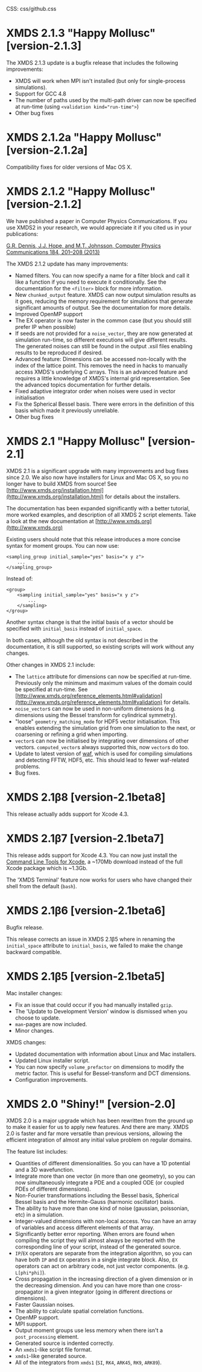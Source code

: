 CSS: css/github.css

# XMDS 2.1.3 "Happy Mollusc" [version-2.1.3]

The XMDS 2.1.3 update is a bugfix release that includes the following improvements:

* XMDS will work when MPI isn't installed (but only for single-process simulations).
* Support for GCC 4.8
* The number of paths used by the multi-path driver can now be specified at run-time (using `<validation kind="run-time">`)
* Other bug fixes

# XMDS 2.1.2a "Happy Mollusc" [version-2.1.2a]

Compatibility fixes for older versions of Mac OS X.

# XMDS 2.1.2 "Happy Mollusc" [version-2.1.2]

We have published a paper in Computer Physics Communications.  If you use XMDS2 in your research, we would appreciate it if you cited us in your publications:

[G.R. Dennis, J.J. Hope, and M.T. Johnsson, Computer Physics Communications 184, 201–208 (2013)][CPCPaper]

The XMDS 2.1.2 update has many improvements:

* Named filters.  You can now specify a name for a filter block and call it like a function if you need to execute it conditionally.  See the documentation for the `<filter>` block for more information.
* New `chunked_output` feature.  XMDS can now output simulation results as it goes, reducing the memory requirement for simulations that generate significant amounts of output.  See the documentation for more details.
* Improved OpenMP support
* The EX operator is now faster in the common case (but you should still prefer IP when possible)
* If seeds are not provided for a `noise_vector`, they are now generated at simulation run-time, so different executions will give different results.  The generated noises can still be found in the output .xsil files enabling results to be reproduced if desired.
* Advanced feature: Dimensions can be accessed non-locally with the index of the lattice point.  This removes the need in hacks to manually access XMDS's underlying C arrays.  This is an advanced feature and requires a little knowledge of XMDS's internal grid representation.  See the advanced topics documentation for further details.
* Fixed adaptive integrator order when noises were used in vector initialisation
* Fix the Spherical Bessel basis.  There were errors in the definition of this basis which made it previously unreliable.
* Other bug fixes

[CPCPaper]: http://dx.doi.org/10.1016/j.cpc.2012.08.016

# XMDS 2.1 "Happy Mollusc" [version-2.1]

XMDS 2.1 is a significant upgrade with many improvements and bug fixes since 2.0. We also now have installers for Linux and Mac OS X, so you no longer have to build XMDS from source! See [http://www.xmds.org/installation.html](http://www.xmds.org/installation.html) for details about the installers.

The documentation has been expanded significantly with a better tutorial, more worked examples, and description of all XMDS 2 script elements.  Take a look at the new documentation at [http://www.xmds.org](http://www.xmds.org)

Existing users should note that this release introduces a more concise syntax for moment groups.  You can now use:

    <sampling_group initial_sample="yes" basis="x y z">
        ...
    </sampling_group>
Instead of:

    <group>
        <sampling initial_sample="yes" basis="x y z">
            ...
        </sampling>
    </group>

Another syntax change is that the initial basis of a vector should be specified with `initial_basis` instead of `initial_space`.

In both cases, although the old syntax is not described in the documentation, it is still supported, so existing scripts will work without any changes.


Other changes in XMDS 2.1 include:

* The `lattice` attribute for dimensions can now be specified at run-time.  Previously only the minimum and maximum values of the domain could be specified at run-time.  See [http://www.xmds.org/reference_elements.html#validation](http://www.xmds.org/reference_elements.html#validation) for details.
* `noise_vector`s can now be used in non-uniform dimensions (e.g. dimensions using the Bessel transform for cylindrical symmetry).
* "loose" `geometry_matching_mode` for HDF5 vector initialisation.  This enables extending the simulation grid from one simulation to the next, or coarsening or refining a grid when importing.
* `vector`s can now be initialised by integrating over dimensions of other vectors.  `computed_vector`s always supported this, now `vector`s do too.
* Update to latest version of [waf], which is used for compiling simulations and detecting FFTW, HDF5, etc. This should lead to fewer waf-related problems.
* Bug fixes.

[waf]: http://code.google.com/p/waf

# XMDS 2.1β8 [version-2.1beta8]

This release actually adds support for Xcode 4.3.


# XMDS 2.1β7 [version-2.1beta7]

This release adds support for Xcode 4.3.  You can now just install the [Command Line Tools for Xcode][CommandLineTools], a ~170Mb download instead of the full Xcode package which is ~1.3Gb.

The 'XMDS Terminal' feature now works for users who have changed their shell from the default (`bash`).

[CommandLineTools]: https://developer.apple.com/downloads/index.action?=Command%20Line%20Tools

# XMDS 2.1β6 [version-2.1beta6]

Bugfix release.

This release corrects an issue in XMDS 2.1β5 where in renaming the `initial_space` attribute to `initial_basis`, we failed to make the change backward compatible.

# XMDS 2.1β5 [version-2.1beta5]

Mac installer changes:

* Fix an issue that could occur if you had manually installed `gzip`.
* The 'Update to Development Version' window is dismissed when you choose to update.
* `man`-pages are now included.
* Minor changes.

XMDS changes:

* Updated documentation with information about Linux and Mac installers.
* Updated Linux installer script.
* You can now specify `volume_prefactor` on dimensions to modify the metric factor.  This is useful for Bessel-transform and DCT dimensions.
* Configuration improvements.

# XMDS 2.0 "Shiny!" [version-2.0]

XMDS 2.0 is a major upgrade which has been rewritten from the ground up to make it easier for us to apply new features. And there are many. XMDS 2.0 is faster and far more versatile than previous versions, allowing the efficient integration of almost any initial value problem on regular domains.

The feature list includes:

* Quantities of different dimensionalities. So you can have a 1D potential and a 3D wavefunction.
* Integrate more than one vector (in more than one geometry), so you can now simultaneously integrate a PDE and a coupled ODE (or coupled PDEs of different dimensions).
* Non-Fourier transformations including the Bessel basis, Spherical Bessel basis and the Hermite-Gauss (harmonic oscillator) basis.
* The ability to have more than one kind of noise (gaussian, poissonian, etc) in a simulation.
* Integer-valued dimensions with non-local access. You can have an array of variables and access different elements of that array.
* Significantly better error reporting. When errors are found when compiling the script they will almost always be reported with the corresponding line of your script, instead of the generated source.
* `IP`/`EX` operators are separate from the integration algorithm, so you can have both `IP` and `EX` operators in a single integrate block. Also, `EX` operators can act on arbitrary code, not just vector components. (e.g. `L[phi*phi]`).
* Cross propagation in the increasing direction of a given dimension or in the decreasing dimension. And you can have more than one cross-propagator in a given integrator (going in different directions or dimensions).
* Faster Gaussian noises.
* The ability to calculate spatial correlation functions.
* OpenMP support.
* MPI support.
* Output moment groups use less memory when there isn't a `post_processing` element.
* Generated source is indented correctly.
* An `xmds1`-like script file format.
* `xmds1`-like generated source.
* All of the integrators from `xmds1` (`SI`, `RK4`, `ARK45`, `RK9`, `ARK89`).
